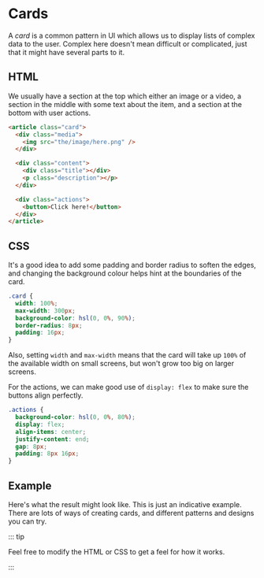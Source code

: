 # Cards

A _card_ is a common pattern in UI which allows us to display lists of complex
data to the user. Complex here doesn't mean difficult or complicated, just that
it might have several parts to it.

## HTML

We usually have a section at the top which either an image or a video, a section
in the middle with some text about the item, and a section at the bottom with
user actions.

```html
<article class="card">
  <div class="media">
    <img src="the/image/here.png" />
  </div>

  <div class="content">
    <div class="title"></div>
    <p class="description"></p>
  </div>

  <div class="actions">
    <button>Click here!</button>
  </div>
</article>
```

## CSS

It's a good idea to add some padding and border radius to soften the edges, and
changing the background colour helps hint at the boundaries of the card.

```css
.card {
  width: 100%;
  max-width: 300px;
  background-color: hsl(0, 0%, 90%);
  border-radius: 8px;
  padding: 16px;
}
```

Also, setting `width` and `max-width` means that the card will take up `100%` of
the available width on small screens, but won't grow too big on larger screens.

For the actions, we can make good use of `display: flex` to make sure the
buttons align perfectly.

```css
.actions {
  background-color: hsl(0, 0%, 80%);
  display: flex;
  align-items: center;
  justify-content: end;
  gap: 8px;
  padding: 8px 16px;
}
```

## Example

Here's what the result might look like. This is just an indicative example.
There are lots of ways of creating cards, and different patterns and designs you
can try.

::: tip

Feel free to modify the HTML or CSS to get a feel for how it works.

:::

<Codepen
  title="Cards"
  user="shai11"
  id="vYqYpdP"
  height="900"
/>
